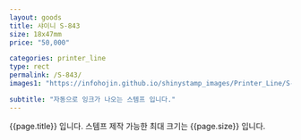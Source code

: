 ```yaml
---
layout: goods
title: 샤이니 S-843
size: 18x47mm
price: "50,000"

categories: printer_line
type: rect
permalink: /S-843/
images1: "https://infohojin.github.io/shinystamp_images/Printer_Line/S-843/S-843_1.jpg"

subtitle: "자동으로 잉크가 나오는 스템프 입니다."
---
```


{{page.title}} 입니다. 스템프 제작 가능한 최대 크기는 {{page.size}} 입니다. 